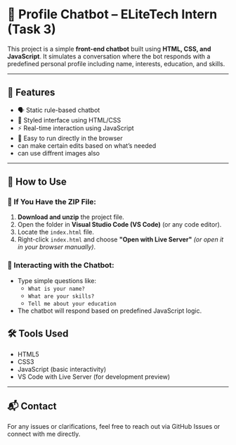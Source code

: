 # 💬 Profile Chatbot – ELiteTech Intern (Task 3)

This project is a simple **front-end chatbot** built using **HTML, CSS, and JavaScript**. It simulates a conversation where the bot responds with a predefined personal profile including name, interests, education, and skills.

---

## 🔹 Features

- 🗣️ Static rule-based chatbot
- 🎨 Styled interface using HTML/CSS
- ⚡ Real-time interaction using JavaScript
- 📄 Easy to run directly in the browser
- can make certain edits based on what’s needed
- can use diffrent images also

---

## 🚀 How to Use

### 🔸 If You Have the ZIP File:

1. **Download and unzip** the project file.
2. Open the folder in **Visual Studio Code (VS Code)** (or any code editor).
3. Locate the `index.html` file.
4. Right-click `index.html` and choose **"Open with Live Server"** *(or open it in your browser manually)*.

### 🔸 Interacting with the Chatbot:

- Type simple questions like:
  - `What is your name?`
  - `What are your skills?`
  - `Tell me about your education`
- The chatbot will respond based on predefined JavaScript logic.
  
## 🛠️ Tools Used

- HTML5
- CSS3
- JavaScript (basic interactivity)
- VS Code with Live Server (for development preview)

---

## 📬 Contact

For any issues or clarifications, feel free to reach out via GitHub Issues or connect with me directly.
